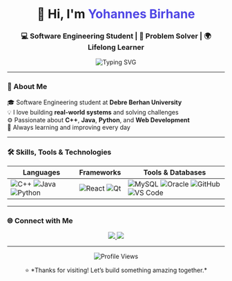 <!-- Profile Header -->
<h1 align="center">👋 Hi, I'm <span style="color:#4F46E5;">Yohannes Birhane</span></h1>
<h3 align="center">💻 Software Engineering Student | 🚀 Problem Solver | 🌍 Lifelong Learner</h3>

<p align="center">
  <img src="https://readme-typing-svg.herokuapp.com?font=Fira+Code&size=22&duration=3000&pause=800&color=4F46E5&center=true&vCenter=true&width=600&lines=Software+Engineering+Student;Full-Stack+Developer+In+Progress;Building+Real+World+Projects;Always+Learning+New+Things+🚀" alt="Typing SVG" />
</p>

---

### 🌟 About Me

🎓 Software Engineering student at **Debre Berhan University**  
💡 I love building **real-world systems** and solving challenges  
⚙️ Passionate about **C++**, **Java**, **Python**, and **Web Development**  
🚀 Always learning and improving every day  

---

### 🛠️ Skills, Tools & Technologies  

<div align="center">

| Languages | Frameworks | Tools & Databases |
|-----------|------------|--------------------|
| ![C++](https://skillicons.dev/icons?i=cpp) ![Java](https://skillicons.dev/icons?i=java) ![Python](https://skillicons.dev/icons?i=python) | ![React](https://skillicons.dev/icons?i=react) ![Qt](https://skillicons.dev/icons?i=qt) | ![MySQL](https://skillicons.dev/icons?i=mysql) ![Oracle](https://skillicons.dev/icons?i=oracle) ![GitHub](https://skillicons.dev/icons?i=github) ![VS Code](https://skillicons.dev/icons?i=vscode) |

</div>

---

### 🌐 Connect with Me

<p align="center">
  <a href="mailto:yohannesb139@gmail.com">
    <img src="https://img.shields.io/badge/Email-D14836?style=for-the-badge&logo=gmail&logoColor=white" />
  </a>
  <a href="https://github.com/your-github-username">
    <img src="https://img.shields.io/badge/GitHub-181717?style=for-the-badge&logo=github&logoColor=white" />
  </a>
</p>

---

<p align="center">
  <img src="https://komarev.com/ghpvc/?username=your-github-username&label=Profile+Views&color=4F46E5&style=flat-square" alt="Profile Views" />
</p>

<p align="center">
  ⭐ *Thanks for visiting! Let’s build something amazing together.*
</p>

